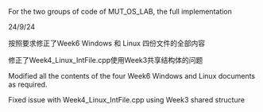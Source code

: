 For the two groups of code of MUT_OS_LAB, the full implementation

24/9/24 

  按照要求修正了Week6 Windows 和 Linux 四份文件的全部内容   
  
  修正了Week4_Linux_IntFile.cpp使用Week3共享结构体的问题 
  
  Modified all the contents of the four Week6 Windows and Linux documents as required.
  
  Fixed issue with Week4_Linux_IntFile.cpp using Week3 shared structure
